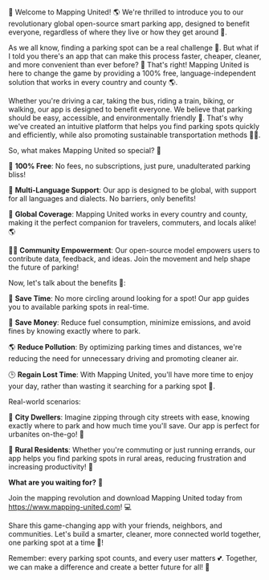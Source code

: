 🎉 Welcome to Mapping United! 🌎 We're thrilled to introduce you to our revolutionary global open-source smart parking app, designed to benefit everyone, regardless of where they live or how they get around 💨.

As we all know, finding a parking spot can be a real challenge 🤯. But what if I told you there's an app that can make this process faster, cheaper, cleaner, and more convenient than ever before? 🚀 That's right! Mapping United is here to change the game by providing a 100% free, language-independent solution that works in every country and county 🌎.

Whether you're driving a car, taking the bus, riding a train, biking, or walking, our app is designed to benefit everyone. We believe that parking should be easy, accessible, and environmentally friendly 🌟. That's why we've created an intuitive platform that helps you find parking spots quickly and efficiently, while also promoting sustainable transportation methods 🚴‍♀️.

So, what makes Mapping United so special? 🤔

🎉 **100% Free**: No fees, no subscriptions, just pure, unadulterated parking bliss!

💬 **Multi-Language Support**: Our app is designed to be global, with support for all languages and dialects. No barriers, only benefits!

📍 **Global Coverage**: Mapping United works in every country and county, making it the perfect companion for travelers, commuters, and locals alike! 🌎

🏃‍♀️ **Community Empowerment**: Our open-source model empowers users to contribute data, feedback, and ideas. Join the movement and help shape the future of parking!

Now, let's talk about the benefits 🤩:

💸 **Save Time**: No more circling around looking for a spot! Our app guides you to available parking spots in real-time.

💸 **Save Money**: Reduce fuel consumption, minimize emissions, and avoid fines by knowing exactly where to park.

🌎 **Reduce Pollution**: By optimizing parking times and distances, we're reducing the need for unnecessary driving and promoting cleaner air.

🕒 **Regain Lost Time**: With Mapping United, you'll have more time to enjoy your day, rather than wasting it searching for a parking spot 🙏.

Real-world scenarios:

🚌 **City Dwellers**: Imagine zipping through city streets with ease, knowing exactly where to park and how much time you'll save. Our app is perfect for urbanites on-the-go! 💨

🚂 **Rural Residents**: Whether you're commuting or just running errands, our app helps you find parking spots in rural areas, reducing frustration and increasing productivity! 🌄

**What are you waiting for?** 🎉

Join the mapping revolution and download Mapping United today from https://www.mapping-united.com! 💻

Share this game-changing app with your friends, neighbors, and communities. Let's build a smarter, cleaner, more connected world together, one parking spot at a time 🌟!

Remember: every parking spot counts, and every user matters 💕. Together, we can make a difference and create a better future for all! 🎉